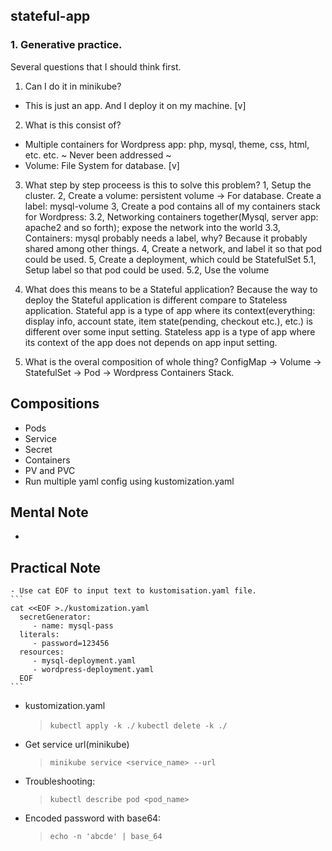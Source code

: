 ## stateful-app 
### 1. Generative practice.
Several questions that I should think first.
1. Can I do it in minikube?
  - This is just an app. And I deploy it on my machine.  [v]

2. What is this consist of?
  - Multiple containers for Wordpress app: php, mysql, theme, css, html, etc. etc. ~ Never been addressed ~
  - Volume: File System for database. [v]

3. What step by step proceess is this to solve this problem?
  1, Setup the cluster.
  2, Create a volume: persistent volume -> For database. Create a label: mysql-volume
  3, Create a pod contains all of my containers stack for Wordpress:
    3.2, Networking containers together(Mysql, server app: apache2 and so forth); expose the network into the world
    3.3, Containers: mysql probably needs a label, why? Because it probably shared among other things.
  4, Create a network, and label it so that pod could be used.
  5, Create a deployment, which could be StatefulSet
    5.1, Setup label so that pod could be used.
    5.2, Use the volume

4. What does this means to be a Stateful application?
  Because the way to deploy the Stateful application is different compare to Stateless application.
  Stateful app is a type of app where its context(everything: display info, account state, item state(pending, checkout etc.), etc.) is different over some input setting.
  Stateless app is a type of app where its context of the app does not depends on app input setting.

5. What is the overal composition of whole thing?
    ConfigMap -> Volume -> StatefulSet -> Pod -> Wordpress Containers Stack.

## Compositions
   - Pods
   - Service
   - Secret
   - Containers
   - PV and PVC
   - Run multiple yaml config using kustomization.yaml

## Mental Note
   
   - 
## Practical Note
    
    - Use cat EOF to input text to kustomisation.yaml file.
    ```
    cat <<EOF >./kustomization.yaml
      secretGenerator:
         - name: mysql-pass
      literals:
         - password=123456
      resources:
         - mysql-deployment.yaml
         - wordpress-deployment.yaml    
      EOF
    ```
   
   - kustomization.yaml
      > `kubectl apply -k ./`
      > `kubectl delete -k ./`

   - Get service url(minikube)
      > `minikube service <service_name> --url`

   - Troubleshooting:
      > `kubectl describe pod <pod_name>`
   
   - Encoded password with base64:
      > `echo -n 'abcde' | base_64`